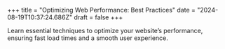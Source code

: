 +++
title = "Optimizing Web Performance: Best Practices"
date = "2024-08-19T10:37:24.686Z"
draft = false
+++

  Learn essential techniques to optimize your website’s performance, ensuring fast load times and a smooth user experience.
        